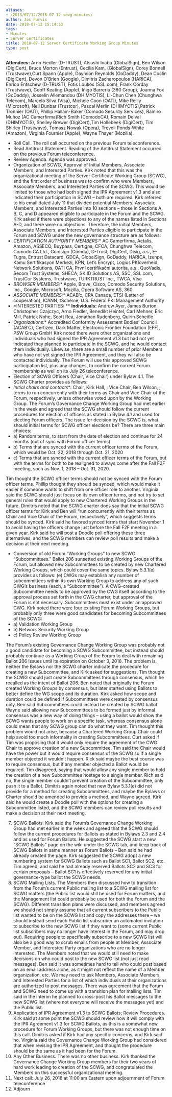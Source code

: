```yaml
---
aliases:
- /2018/07/12/2018-07-12-scwg-minutes/
author: Jos Purvis
date: 2018-07-12 15:14:53
tags:
- Minutes
- Server Certificates
title: 2018-07-12 Server Certificate Working Group Minutes
type: post
---
```


**Attendees:** Arno Fiedler (D-TRUST), Atsushi Inaba (GlobalSign), Ben Wilson (DigiCert), Bruce Morton (Entrust), Cecilia Kam, (GlobalSign), Corey Bonnell (Trustwave),Curt Spann (Apple), Daymion Reynolds (GoDaddy), Dean Coclin (DigiCert), Devon O’Brien (Google), Dimitris Zacharopoulos (HARICA), Enrico Entschew (D-TRUST), Fotis Loukos (SSL.com), Frank Corday (Trustwave), Geoff Keating (Apple), Iñigo Barreria (360 Group), Joanna Fox (GoDaddy), Josselin Allemandou (DHIMYOTIS), Li-Chun Chen (Chunghwa Telecom), Marcelo Silva (Visa), Michele Coon (OATI), Mike Reilly (Microsoft), Neil Dunbar (Trustcor), Pascal Merlin (DHIMYOTIS),Patrick Tronnier (OATI), Phillip Hallam-Baker (Comodo Security Services), Ramiro Muñoz (AC Camerfirma)Rich Smith (ComodoCA), Romain Delval (DHIMYOTIS), Shelley Brewer (DigiCert),Tim Hollebeek (DigiCert), Tim Shirley (Trustwave), Tomasz Nowak (Opera), Trevoli Ponds-White (Amazon), Virginia Fournier (Apple), Wayne Thayer (Mozilla).  

- Roll Call. The roll call occurred on the previous Forum teleconference.
- Read Antitrust Statement. Reading of the Antitrust Statement occurred on the previous Forum teleconference.
- Review Agenda. Agenda was approved.
- Organization of SCWG, Approval of Initial Members, Associate Members, and Interested Parties. Kirk noted that this was the organizational meeting of the Server Certificate Working Group (SCWG), and the first order of business was to confirm who were Members, Associate Members, and Interested Parties of the SCWG. This would be limited to those who had both signed the IPR Agreement v1.3 and also indicated their participation in SCWG – both are required.
  Kirk referred to his email dated July 11 that divided potential Members, Associate Members, and Interested Parties into 10 sections – those in Sections A, B, C, and D appeared eligible to participate in the Forum and the SCWG. Kirk asked if there were objections to any of the names listed in Sections A-D, and there were no objections. Therefore, the initial Members, Associate Members, and Interested Parties eligible to participate in the Forum and SCWG under the new governance structure are as follows:
- *CERTIFICATION AUTHORITY MEMBERS:*\* AC Camerfirma, Actalis, Amazon, ASSECO, Buypass, Certigna, CFCA, Chunghwa Telecom, Comodo CA Ltd., Comsign (Comda), D-Trust, DigiCert, Disig, a.s., E-Tugra, Entrust Datacard, GDCA, GlobalSign, GoDaddy, HARICA, Izenpe, Kamu Sertifikasyon Merkezi, KPN, Let’s Encrypt, Logius PKIoverheid, Network Solutions, OATI CA, První certifikační autorita, a.s., QuoVadis, Secom Trust Systems, SHECA, SK ID Solutions AS, SSC, SSL.com, TrustCor Systems, Trustwave, TURKTRUST Inc., TWCA, Visa
- *BROWSER MEMBERS:*\* Apple, Brave, Cisco, Comodo Security Solutions, Inc., Google, Microsoft, Mozilla, Opera Software AS, 360.
- *ASSOCIATE MEMBERS:*\* ACAB’c, CPA Canada, ETSI (Letter of cooperation), ICANN, tScheme, U.S. Federal PKI Management Authority
- \*INTERESTED PARTIES:
  \*\* **Individuals:** Andrew Ayer, James Burton, Christopher Czajczyc, Arno Fiedler, Benedikt Heintel, Carl Mehner, Eric Mill, Patrick Nohe, Scott Rea, Jonathan Rudenberg, Quirin Scheitle
- *Organizations:*\* Accredited Conformity Assessment Bodies’ Council (ACAB’C), Certizen, Dark Matter, Electronic Frontier Foundation (EFF), PSW Group GmbH
  Kirk noted there were other organizations and individuals who had signed the IPR Agreement v1.3 but had not yet indicated they planned to participate in the SCWG, and he would contact them individually. Likewise, there are a small number of prior Members who have not yet signed the IPR Agreement, and they will also be contacted individually.
  The Forum will use this approved SCWG participation list, plus any changes, to confirm the current Forum membership as well on its July 26 teleconference.
- Election of SCWG Officers (Chair, Vice Chair) under Bylaw 4.1. The SCWG Charter provides as follows:
- *Initial chairs and contacts*\*: Chair, Kirk Hall, ; Vice Chair, Ben Wilson, ; terms to run concurrently with their terms as Chair and Vice Chair of the Forum, respectively, unless otherwise voted upon by the Working Group.
  The Forum’s Governance Change Working Group had met earlier in the week and agreed that the SCWG should follow the current procedures for election of officers as stated in Bylaw 4.1 and used for electing Forum officers. The issue for decision by the SCWG is, what should initial terms for SCWG officer elections be? There are three main choices:
- a) Random terms, to start from the date of election and continue for 24 months (out of sync with Forum officer terms)
- b) Terms that are synced with the current officer terms of the Forum, which would be Oct. 22, 2018 through Oct. 21, 2020
- c) Terms that are synced with the current officer terms of the Forum, but with the terms for both to be realigned to always come after the Fall F2F meeting, such as Nov. 1, 2018 – Oct. 31, 2020.

Tim thought the SCWG officer terms should not be synced with the Forum officer terms. Phillip thought they should be synced, which would make it easier if someone wants to shift from one officer role to another. Virginia said the SCWG should just focus on its own officer terms, and not try to set general rules that would apply to new Chartered Working Groups in the future. Dimitris noted that the SCWG charter does say that the initial SCWG officer terms for Kirk and Ben will “run concurrently with their terms as Chair and Vice Chair of the Forum, respectively”, which suggests terms should be synced. Kirk said he favored synced terms that start November 1 to avoid having the officers change just before the Fall F2F meeting in a given year.
Kirk said he will post a Doodle poll offering these three alternatives, and the SCWG members can review poll results and make a decision at their next meeting.

- Conversion of old Forum “Working Groups” to new SCWG “Subcommittees.” Ballot 206 sunsetted existing Working Groups of the Forum, but allowed new Subcommittees to be created by new Chartered Working Groups, which could cover the same topics. Bylaw 5.3.1(e) provides as follows:
  (e) CWGs may establish any number of subcommittees within its own Working Group to address any of such CWG’s business (each, a “Subcommittee”). A CWG-created Subcommittee needs to be approved by the CWG itself according to the approval process set forth in the CWG charter, but approval of the Forum is not necessary. Subcommittees must exist under an approved CWG.
  Kirk noted there were four existing Forum Working Groups, but probably only three were good candidates for becoming Subcommittees of the SCWG:
- a) Validation Working Group
- b) Network Security Working Group
- c) Policy Review Working Group

The Forum’s existing Governance Change Working Group was probably not a good candidate for becoming a SCWG Subcommittee, but instead should probably continue as a Working Group of the Forum to deal with remaining Ballot 206 issues until its expiration on October 3, 2018.
The problem is, neither the Bylaws nor the SCWG charter indicate the procedure for creating a new Subcommittee, and Kirk asked for suggestions.
Tim thought the SCWG should just create Subcommittees through consensus, which he recalled as the intent of Ballot 206. Ben noted that originally the Forum created Working Groups by consensus, but later started using Ballots to better define the WG scope and its duration. Kirk asked how scope and duration could be defined if Subcommittees were created by consensus only. Ben said Subcommittees could instead be created by SCWG ballot.
Wayne said allowing new Subcommittees to be formed just by informal consensus was a new way of doing things – using a ballot would show the SCWG wants people to work on a specific task, whereas consensus alone could mean that any SCWG group can do what they want. Tim thought this problem would not arise, because a Chartered Working Group Chair could help avoid too much informality in creating Subcommittees. Curt asked if Tim was proposing that it would only require the agreement of the CWG Chair to approve creation of a new Subcommittee. Tim said the Chair would have the power but it would require consensus of the SCWG so if a single member objected it wouldn’t happen.
Rick said maybe the best course was to require consensus, but if any member objected a Ballot would be required. Tim disagreed, saying that would allow any single member to hold the creation of a new Subcommittee hostage to a single member. Rich said no, the single member couldn’t prevent creation of the Subcommittee, only push it to a Ballot.
Dimitris again noted that new Bylaw 5.3.1(e) did not provide for a method for creating Subcommittees, and maybe the Bylaws or Charter should be amended to provide a method, and Wayne agreed.
Kirk said he would create a Doodle poll with the options for creating a Subcommittee listed, and the SCWG members can review poll results and make a decision at their next meeting.

7. SCWG Ballots. Kirk said the Forum’s Governance Change Working Group had met earlier in the week and agreed that the SCWG should follow the current procedures for Ballots as stated in Bylaws 2.3 and 2.4 and as used for Forum Ballots. He suggested the SCWG start a new “SCWG Ballots” page on the wiki under the SCWG tab, and keep track of SCWG Ballots in same manner as Forum Ballots – Ben said he had already created the page.
   Kirk suggested the SCWG adopt a new numbering system for SCWG Ballots such as Ballot SC1, Ballot SC2, etc. Tim agreed, and said he had already reserved Ballots SC2 and SC3 for certain proposals – Ballot SC1 is effectively reserved for any initial governance-type ballot the SCWG needs.
1. SCWG Mailing Lists. The Members then discussed how to transition from the Forum’s current Public mailing list to a SCWG mailing list for SCWG matters (the Public list would still be used for Forum matters, and the Management list could probably be used for both the Forum and the SCWG). Different transition plans were discussed, and members agreed we should not simply assume that all current subscribers to the Public list wanted to be on the SCWG list and copy the addresses there – we should instead send each Public list subscriber an automated invitation to subscribe to the new SCWG list if they want to (some current Public list subscribers may no longer have interest in the Forum, and may drop out). Requiring people to specifically subscribe to a new SCWG list will also be a good way to scrub emails from people at Member, Associate Member, and Interested Party organizations who are no longer interested.
   The Members noted that we would still need to make decisions on who could post to the new SCWG list (not just read messages). Ben said it was sometimes hard to tell who could post based on an email address alone, as it might not reflect the name of a Member organization, etc. We may need to ask Members, Associate Members, and Interested Parties for a list of which individuals at their organizations are authorized to post messages. There was agreement that the Forum and SCWG need to come up with a transition plan for mailing lists. Tim said in the interim he planned to cross-post his Ballot messages to the new SCWG list (where not everyone will receive the messages yet) and the Public list.
1. Application of IPR Agreement v1.3 to SCWG Ballots; Review Procedures. Kirk said at some point the SCWG should review how it will comply with the IPR Agreement v1.3 for SCWG Ballots, as this is a somewhat new procedure for Forum Working Groups, but there was not enough time on this call. Dimitris asked if Kirk had any specific concerns, and Kirk said no. Virginia said the Governance Change Working Group had considered that when revising the IPR Agreement, and thought the procedure should be the same as it had been for the Forum.
1. Any Other Business. There was no other business. Kirk thanked the Governance Change Working Group members for their two years of hard work leading to creation of the SCWG, and congratulated the Members on this successful organizational meeting.
1. Next call: July 26, 2018 at 11:00 am Eastern upon adjournment of Forum teleconference
1. Adjourn